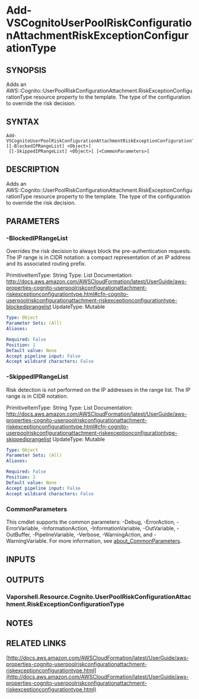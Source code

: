 # Add-VSCognitoUserPoolRiskConfigurationAttachmentRiskExceptionConfigurationType

## SYNOPSIS
Adds an AWS::Cognito::UserPoolRiskConfigurationAttachment.RiskExceptionConfigurationType resource property to the template.
The type of the configuration to override the risk decision.

## SYNTAX

```
Add-VSCognitoUserPoolRiskConfigurationAttachmentRiskExceptionConfigurationType [[-BlockedIPRangeList] <Object>]
 [[-SkippedIPRangeList] <Object>] [<CommonParameters>]
```

## DESCRIPTION
Adds an AWS::Cognito::UserPoolRiskConfigurationAttachment.RiskExceptionConfigurationType resource property to the template.
The type of the configuration to override the risk decision.

## PARAMETERS

### -BlockedIPRangeList
Overrides the risk decision to always block the pre-authentication requests.
The IP range is in CIDR notation: a compact representation of an IP address and its associated routing prefix.

PrimitiveItemType: String
Type: List
Documentation: http://docs.aws.amazon.com/AWSCloudFormation/latest/UserGuide/aws-properties-cognito-userpoolriskconfigurationattachment-riskexceptionconfigurationtype.html#cfn-cognito-userpoolriskconfigurationattachment-riskexceptionconfigurationtype-blockediprangelist
UpdateType: Mutable

```yaml
Type: Object
Parameter Sets: (All)
Aliases:

Required: False
Position: 1
Default value: None
Accept pipeline input: False
Accept wildcard characters: False
```

### -SkippedIPRangeList
Risk detection is not performed on the IP addresses in the range list.
The IP range is in CIDR notation.

PrimitiveItemType: String
Type: List
Documentation: http://docs.aws.amazon.com/AWSCloudFormation/latest/UserGuide/aws-properties-cognito-userpoolriskconfigurationattachment-riskexceptionconfigurationtype.html#cfn-cognito-userpoolriskconfigurationattachment-riskexceptionconfigurationtype-skippediprangelist
UpdateType: Mutable

```yaml
Type: Object
Parameter Sets: (All)
Aliases:

Required: False
Position: 2
Default value: None
Accept pipeline input: False
Accept wildcard characters: False
```

### CommonParameters
This cmdlet supports the common parameters: -Debug, -ErrorAction, -ErrorVariable, -InformationAction, -InformationVariable, -OutVariable, -OutBuffer, -PipelineVariable, -Verbose, -WarningAction, and -WarningVariable. For more information, see [about_CommonParameters](http://go.microsoft.com/fwlink/?LinkID=113216).

## INPUTS

## OUTPUTS

### Vaporshell.Resource.Cognito.UserPoolRiskConfigurationAttachment.RiskExceptionConfigurationType
## NOTES

## RELATED LINKS

[http://docs.aws.amazon.com/AWSCloudFormation/latest/UserGuide/aws-properties-cognito-userpoolriskconfigurationattachment-riskexceptionconfigurationtype.html](http://docs.aws.amazon.com/AWSCloudFormation/latest/UserGuide/aws-properties-cognito-userpoolriskconfigurationattachment-riskexceptionconfigurationtype.html)

